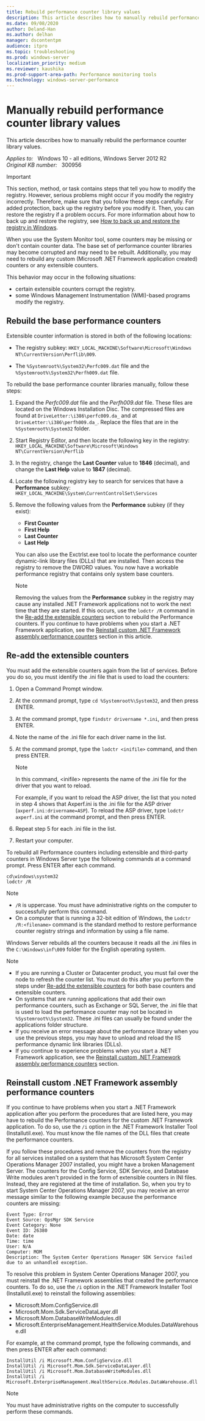 ```yaml
---
title: Rebuild performance counter library values
description: This article describes how to manually rebuild performance counter library values.
ms.date: 09/08/2020
author: Deland-Han
ms.author: delhan
manager: dscontentpm
audience: itpro
ms.topic: troubleshooting
ms.prod: windows-server
localization_priority: medium
ms.reviewer: kaushika
ms.prod-support-area-path: Performance monitoring tools
ms.technology: windows-server-performance
---
```

# Manually rebuild performance counter library values

This article describes how to manually rebuild the performance counter library values.

_Applies to:_ &nbsp; Windows 10 - all editions, Windows Server 2012 R2  
_Original KB number:_ &nbsp; 300956

> [!IMPORTANT]
> This section, method, or task contains steps that tell you how to modify the registry. However, serious problems might occur if you modify the registry incorrectly. Therefore, make sure that you follow these steps carefully. For added protection, back up the registry before you modify it. Then, you can restore the registry if a problem occurs. For more information about how to back up and restore the registry, see [How to back up and restore the registry in Windows](https://support.microsoft.com/help/322756).

When you use the System Monitor tool, some counters may be missing or don't contain counter data. The base set of performance counter libraries may become corrupted and may need to be rebuilt. Additionally, you may need to rebuild any custom (Microsoft .NET Framework application created) counters or any extensible counters.

This behavior may occur in the following situations:

- certain extensible counters corrupt the registry.
- some Windows Management Instrumentation (WMI)-based programs modify the registry.

## Rebuild the base performance counters

Extensible counter information is stored in both of the following locations:

- The registry subkey: `HKEY_LOCAL_MACHINE\Software\Microsoft\Windows NT\CurrentVersion\Perflib\009`.

- The `%Systemroot%\System32\Perfc009.dat` file and the `%Systemroot%\System32\Perfh009.dat` file.

To rebuild the base performance counter libraries manually, follow these steps:

1. Expand the *Perfc009.dat* file and the *Perfh009.dat* file. These files are located on the Windows Installation Disc. The compressed files are found at `DriveLetter:\i386\perfc009.da_` and at `DriveLetter:\i386\perfh009.da_`. Replace the files that are in the `%Systemroot%\System32` folder.

2. Start Registry Editor, and then locate the following key in the registry:  
    `HKEY_LOCAL_MACHINE\Software\Microsoft\Windows NT\CurrentVersion\Perflib`

3. In the registry, change the **Last Counter** value to **1846** (decimal), and change the **Last Help** value to **1847** (decimal).

4. Locate the following registry key to search for services that have a **Performance** subkey:  
    `HKEY_LOCAL_MACHINE\System\CurrentControlSet\Services`

5. Remove the following values from the **Performance** subkey (if they exist):

    - **First Counter**  
    - **First Help**  
    - **Last Counter**  
    - **Last Help**

    You can also use the Exctrlst.exe tool to locate the performance counter dynamic-link library files (DLLs) that are installed. Then access the registry to remove the DWORD values. You now have a workable performance registry that contains only system base counters.

    > [!NOTE]
    > Removing the values from the **Performance** subkey in the registry may cause any installed .NET Framework applications not to work the next time that they are started. If this occurs, use the `lodctr /R` command in the [Re-add the extensible counters](#re-add-the-extensible-counters) section to rebuild the Performance counters. If you continue to have problems when you start a .NET Framework application, see the [Reinstall custom .NET Framework assembly performance counters](#reinstall-custom-net-framework-assembly-performance-counters) section in this article.

## Re-add the extensible counters

You must add the extensible counters again from the list of services. Before you do so, you must identify the .ini file that is used to load the counters:

1. Open a Command Prompt window.
2. At the command prompt, type `cd %Systemroot%\System32`, and then press ENTER.
3. At the command prompt, type `findstr drivername *.ini`, and then press ENTER.
4. Note the name of the .ini file for each driver name in the list.
5. At the command prompt, type the `lodctr <inifile>` command, and then press ENTER.

    > [!NOTE]
    > In this command, \<inifile> represents the name of the .ini file for the driver that you want to reload.

    For example, if you want to reload the ASP driver, the list that you noted in step 4 shows that Axperf.ini is the .ini file for the ASP driver (`axperf.ini:drivername=ASP`). To reload the ASP driver, type `lodctr axperf.ini` at the command prompt, and then press ENTER.

6. Repeat step 5 for each .ini file in the list.

7. Restart your computer.

To rebuild all Performance counters including extensible and third-party counters in Windows Server type the following commands at a command prompt. Press ENTER after each command.

```console
cd\windows\system32
lodctr /R
```

> [!NOTE]
>
> - `/R` is uppercase. You must have administrative rights on the computer to successfully perform this command.
> - On a computer that is running a 32-bit edition of Windows, the `Lodctr /R:<filename>` command is the standard method to restore performance counter registry strings and information by using a file name.

Windows Server rebuilds all the counters because it reads all the .ini files in the `C:\Windows\inf\009` folder for the English operating system.

> [!NOTE]
>
> - If you are running a Cluster or Datacenter product, you must fail over the node to refresh the counter list. You must do this after you perform the steps under [Re-add the extensible counters](#re-add-the-extensible-counters) for both base counters and extensible counters.
> - On systems that are running applications that add their own performance counters, such as Exchange or SQL Server, the .ini file that is used to load the performance counter may not be located in `%Systemroot%\System32`. These .ini files can usually be found under the applications folder structure.
> - If you receive an error message about the performance library when you use the previous steps, you may have to unload and reload the IIS performance dynamic link libraries (DLLs).
> - If you continue to experience problems when you start a .NET Framework application, see the [Reinstall custom .NET Framework assembly performance counters](#reinstall-custom-net-framework-assembly-performance-counters) section.

## Reinstall custom .NET Framework assembly performance counters

If you continue to have problems when you start a .NET Framework application after you perform the procedures that are listed here, you may have to rebuild the Performance counters for the custom .NET Framework application. To do so, use the `/i` option in the .NET Framework Installer Tool (Installutil.exe). You must know the file names of the DLL files that create the performance counters.

If you follow these procedures and remove the counters from the registry for all services installed on a system that has Microsoft System Center Operations Manager 2007 installed, you might have a broken Management Server. The counters for the Config Service, SDK Service, and Database Write modules aren't provided in the form of extensible counters in INI files. Instead, they are registered at the time of installation. So, when you try to start System Center Operations Manager 2007, you may receive an error message similar to the following example because the performance counters are missing:

```output
Event Type: Error  
Event Source: OpsMgr SDK Service  
Event Category: None  
Event ID: 26380  
Date: date  
Time: time  
User: N/A  
Computer: MOM  
Description: The System Center Operations Manager SDK Service failed due to an unhandled exception.
```

To resolve this problem in System Center Operations Manager 2007, you must reinstall the .NET Framework assemblies that created the performance counters. To do so, use the `/i` option in the .NET Framework Installer Tool (Installutil.exe) to reinstall the following assemblies:

- Microsoft.Mom.ConfigService.dll
- Microsoft.Mom.Sdk.ServiceDataLayer.dll
- Microsoft.Mom.DatabaseWriteModules.dll
- Microsoft.EnterpriseManagement.HealthService.Modules.DataWarehouse.dll

For example, at the command prompt, type the following commands, and then press ENTER after each command:

```console
InstallUtil /i Microsoft.Mom.ConfigService.dll
InstallUtil /i Microsoft.Mom.Sdk.ServiceDataLayer.dll
InstallUtil /i Microsoft.Mom.DatabaseWriteModules.dll
InstallUtil /i Microsoft.EnterpriseManagement.HealthService.Modules.DataWarehouse.dll
```

> [!NOTE]
> You must have administrative rights on the computer to successfully perform these commands.
